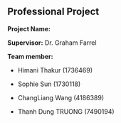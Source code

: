 Professional Project
--------------------

**Project Name:**

**Supervisor:** Dr. Graham Farrel

**Team member:**

- Himani Thakur (1736469)

- Sophie Sun (1730118)

- ChangLiang Wang (4186389)

- Thanh Dung TRUONG (7490194)

